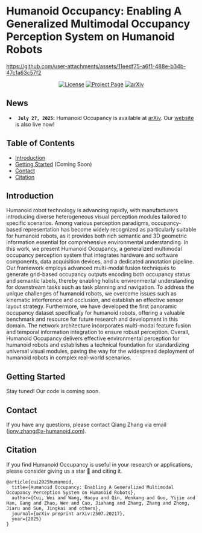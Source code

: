 # Humanoid Occupancy: Enabling A Generalized Multimodal Occupancy Perception System on Humanoid Robots
https://github.com/user-attachments/assets/11eedf75-a6f1-488e-b34b-47c1a63c57f2

<div align="center">
  
[![License](https://img.shields.io/badge/License-BSD_3_Clause-yellow.svg)](https://opensource.org/license/bsd-3-clause)
[![Project Page](https://img.shields.io/badge/Project%20Page-Humanoid_Occupancy-blue.svg)](https://humanoid-occupancy.github.io/)
[![arXiv](https://badgen.net/badge/icon/arXiv?icon=awesome&label&color=red&style=flat-square)](https://arxiv.org/abs/2507.20217)
</div>

## News
- **` July 27, 2025`:** Humanoid Occupancy is available at [arXiv](https://arxiv.org/abs/2507.20217). Our [website](https://humanoid-occupancy.github.io/) is also live now!


## Table of Contents

- [Introduction](#introduction)
- [Getting Started](#getting-started) (Coming Soon)
- [Contact](#contact)
- [Citation](#citation)

## Introduction
Humanoid robot technology is advancing rapidly, with manufacturers introducing diverse heterogeneous visual perception modules tailored to specific scenarios. Among various perception paradigms, occupancy-based representation has become widely recognized as particularly suitable for humanoid robots, as it provides both rich semantic and 3D geometric information essential for comprehensive environmental understanding. In this work, we present Humanoid Occupancy, a generalized multimodal occupancy perception system that integrates hardware and software components, data acquisition devices, and a dedicated annotation pipeline. Our framework employs advanced multi-modal fusion techniques to generate grid-based occupancy outputs encoding both occupancy status and semantic labels, thereby enabling holistic environmental understanding for downstream tasks such as task planning and navigation. To address the unique challenges of humanoid robots, we overcome issues such as kinematic interference and occlusion, and establish an effective sensor layout strategy. Furthermore, we have developed the first panoramic occupancy dataset specifically for humanoid robots, offering a valuable benchmark and resource for future research and development in this domain. The network architecture incorporates multi-modal feature fusion and temporal information integration to ensure robust perception. Overall, Humanoid Occupancy delivers effective environmental perception for humanoid robots and establishes a technical foundation for standardizing universal visual modules, paving the way for the widespread deployment of humanoid robots in complex real-world scenarios.

## Getting Started
Stay tuned! Our code is coming soon.

## Contact

If you have any questions, please contact Qiang Zhang via email (jony.zhang@x-humanoid.com).

## Citation
If you find Humanoid Occupancy is useful in your research or applications, please consider giving us a star 🌟 and citing it.

```
@article{cui2025humanoid,
  title={Humanoid Occupancy: Enabling A Generalized Multimodal Occupancy Perception System on Humanoid Robots},
  author={Cui, Wei and Wang, Haoyu and Qin, Wenkang and Guo, Yijie and Han, Gang and Zhao, Wen and Cao, Jiahang and Zhang, Zhang and Zhong, Jiaru and Sun, Jingkai and others},
  journal={arXiv preprint arXiv:2507.20217},
  year={2025}
}
```
